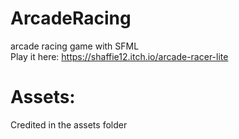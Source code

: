 # ArcadeRacing
arcade racing game with SFML     
Play it here: https://shaffie12.itch.io/arcade-racer-lite

# Assets:
Credited in the assets folder
